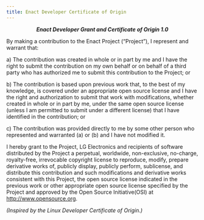 ```yaml
---
title: Enact Developer Certificate of Origin
---
```


<p style='text-align:center;'><strong><em>Enact Developer Grant and Certificate of Origin 1.0</em></strong></p>

By making a contribution to the Enact Project (“Project”), I represent and warrant that:

a)	The contribution was created in whole or in part by me and I have the right to submit the contribution on my own behalf
or on behalf of a third party who has authorized me to submit this contribution to the Project; or

b)	The contribution is based upon previous work that, to the best of my knowledge, is covered under an appropriate open
source license and I have the right and authorization to submit that work with modifications, whether created in whole or
in part by me, under the same open source license (unless I am permitted to submit under a different license) that I have
identified in the contribution; or

c)	The contribution was provided directly to me by some other person who represented and warranted (a) or (b) and I have
not modified it.

I hereby grant to the Project, LG Electronics and recipients of software distributed by the Project a perpetual, worldwide,
non-exclusive, no-charge, royalty-free, irrevocable copyright license to reproduce, modify, prepare derivative works of,
publicly display, publicly perform, sublicense, and distribute this contribution and such modifications and derivative works
consistent with this Project, the open source license indicated in the previous work or other appropriate open source license
specified by the Project and approved by the Open Source Initiative(OSI) at http://www.opensource.org.

*(Inspired by the Linux Developer Certificate of Origin.)*
